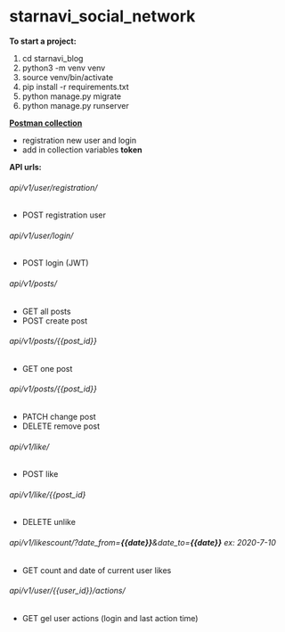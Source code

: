 # starnavi_social_network

**To start a project:**
1. cd starnavi_blog
2. python3 -m venv venv
3. source venv/bin/activate
4. pip install -r requirements.txt
5. python manage.py migrate
6. python manage.py runserver

[**Postman collection**](https://www.getpostman.com/collections/f48922350938724534c3)
- registration new user and login
- add in collection variables **token**

**API urls:**
###### api/v1/user/registration/
- POST registration user

###### api/v1/user/login/
- POST login (JWT)

###### api/v1/posts/
- GET all posts
- POST create post

###### api/v1/posts/{{post_id}}
- GET one post

###### api/v1/posts/{{post_id}}
- PATCH change post
- DELETE remove post

###### api/v1/like/
- POST like

###### api/v1/like/{{post_id}
- DELETE unlike

###### api/v1/likescount/?date_from=**{{date}}**&date_to=**{{date}}** ex: 2020-7-10
- GET count and date of current user likes

###### api/v1/user/{{user_id}}/actions/
- GET gel user actions (login and last action time)



